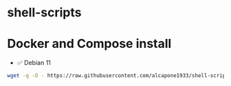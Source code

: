 # shell-scripts

# Docker and Compose install
* :white_check_mark: Debian 11
```bash
wget -q -O - https://raw.githubusercontent.com/alcapone1933/shell-scripts/master/docker-and-compose.sh | bash

```

